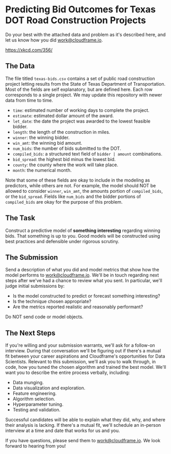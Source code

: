 # Predicting Bid Outcomes for Texas DOT Road Construction Projects
Do your best with the attached data and problem as it's described here, and let us know how you did <work@cloudframe.io>.

<https://xkcd.com/356/>

## The Data
The file titled `texas-bids.csv` contains a set of public road construction project letting results from the State of Texas Department of Transportation.  Most of the fields are self explanatory, but are defined here.  Each row corresponds to a single project.  We may update this repository with newer data from time to time.
* `time`: estimated number of working days to complete the project.
* `estimate`: estimated dollar amount of the award.
* `let_date`: the date the project was awarded to the lowest feasible bidder.
* `length`: the length of the construction in miles.
* `winner`: the winning bidder.
* `win_amt`: the winning bid amount.
* `num_bids`: the number of bids submitted to the DOT.
* `compiled_bids`: a structured text field of `bidder | amount` combinations.
* `bid_spread`: the highest bid minus the lowest bid.
* `county`: the county where the work will take place.
* `month`: the numerical month.

Note that some of these fields are okay to include in the modeling as predictors, while others are not.  For example, the model should NOT be allowed to consider `winner`, `win_amt`, the amounts portion of `compiled_bids`, or the `bid_spread`.  Fields like `num_bids` and the bidder portions of `compiled_bids` are okay for the purpose of this problem.  

## The Task
Construct a predictive model of __something interesting__ regarding winning bids.  That something is up to you.  Good models will be constructed using best practices and defensible under rigorous scrutiny.  

## The Submission
Send a description of what you did and model metrics that show how the model performs to <work@cloudframe.io>.  We'll be in touch regarding next steps after we've had a chance to review what you sent.  In particular, we'll judge initial submissions by:
* Is the model constructed to predict or forecast something interesting?
* Is the technique chosen appropriate?
* Are the metrics reported realistic and reasonably performant?

Do NOT send code or model objects.

## The Next Steps
If you're willing and your submission warrants, we'll ask for a follow-on interview.  During that conversation we'll be figuring out if there's a mutual fit between your career aspirations and Cloudframe's opportunities for Data Scientists.  Relevant to this submission, we'll ask you to walk through, in code, how you tuned the chosen algorithm and trained the best model.  We'll want you to describe the entire process verbally, including:
* Data munging.
* Data visualization and exploration.
* Feature engineering.
* Algorithm selection.
* Hyperparameter tuning.
* Testing and validation.

Successful candidates will be able to explain what they did, why, and where their analysis is lacking.  If there's a mutual fit, we'll schedule an in-person interview at a time and date that works for us and you.  

If you have questions, please send them to <work@cloudframe.io>.  We look forward to hearing from you!
